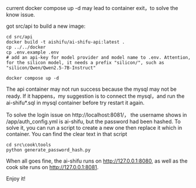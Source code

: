 current docker compose up -d may lead to container exit，to solve the know issue.

got src/api to build a new image:

```
cd src/api
docker build -t aishifu/ai-shifu-api:latest . 
cp ../../docker
cp .env.example .env
# add an api-key for model provider and model name to .env. Attention, for the silicon model, it needs a prefix "silicon/", such as "silicon/Qwen/Qwen2.5-7B-Instruct"

docker compose up -d
```

The api container may not run success because the mysql may not be ready. If it happens，my suggestion is to connect the mysql，and run the ai-shifu*.sql in mysql container before try restart it again.

To solve the login issue on http://localhost:8081/，
the username shows in /app/auth_config.yml is ai-shifu, but the password had been hashed. To solve it, you can run a script to create a new one then replace it which in container. You can find the clear text in that script 

```
cd src\cook\tools
python generate_password_hash.py
```


When all goes fine, the ai-shifu runs on http://127.0.0.1:8080, as well as the cook site runs on http://127.0.0.1:8081.

Enjoy it!
